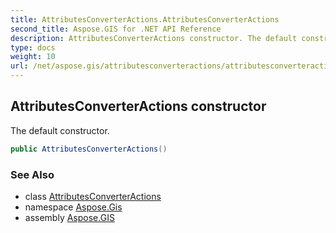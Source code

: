 ```yaml
---
title: AttributesConverterActions.AttributesConverterActions
second_title: Aspose.GIS for .NET API Reference
description: AttributesConverterActions constructor. The default constructor.
type: docs
weight: 10
url: /net/aspose.gis/attributesconverteractions/attributesconverteractions/
---
```

## AttributesConverterActions constructor

The default constructor.

```csharp
public AttributesConverterActions()
```

### See Also

* class [AttributesConverterActions](../)
* namespace [Aspose.Gis](../../attributesconverteractions/)
* assembly [Aspose.GIS](../../../)


